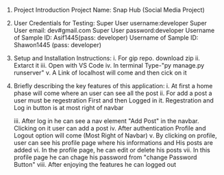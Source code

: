 1. Project Introduction
         Project Name: Snap Hub (Social Media Project)

2. User Credentials for Testing:
        Super User username:developer
        Super User email: dev#gmail.com
        Super User password:developer
        Username of Sample ID: Asif1445(pass: developer)
        Username of Sample ID: Shawon1445 (pass: developer)

3. Setup and Installation Instructions:
       i. For gip repo. download zip
       ii. Extarct it
       iii. Open with VS Code
       iv. In terminal Type-"py manage.py runserver"
       v. A Link of localhost will come and then cick on it

4. Briefly describing the key features of this application:
      i. At first a home phase will come where an user can see all the post
      ii. For add a post a user must be regestration First and then Logged in it. Regestration and Log in button is at most  right of navbar

      iii. After log in he can see a nav element "Add Post" in the navbar. Clicking on it user can add a post
      iv. After authentication Profile and Logout option will come (Most Right of Navbar)
      v. By clicking on profile, user can see his profile page where his informations and His posts are added
      vi. In the profile page, he can edit or delete his posts
      vii. In this profile page he can chage his password from "change Password Button"
      viii. After enjoying the features he can logged out

       
